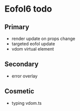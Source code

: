 # Eofol6 todo

## Primary

- render update on props change
- targeted eofol update
- vdom virtual element

## Secondary

- error overlay

## Cosmetic

- typing vdom.ts
